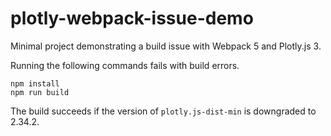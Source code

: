# plotly-webpack-issue-demo

Minimal project demonstrating a build issue with Webpack 5 and Plotly.js 3.

Running the following commands fails with build errors.

```
npm install
npm run build
```

The build succeeds if the version of `plotly.js-dist-min` is downgraded to 2.34.2.
